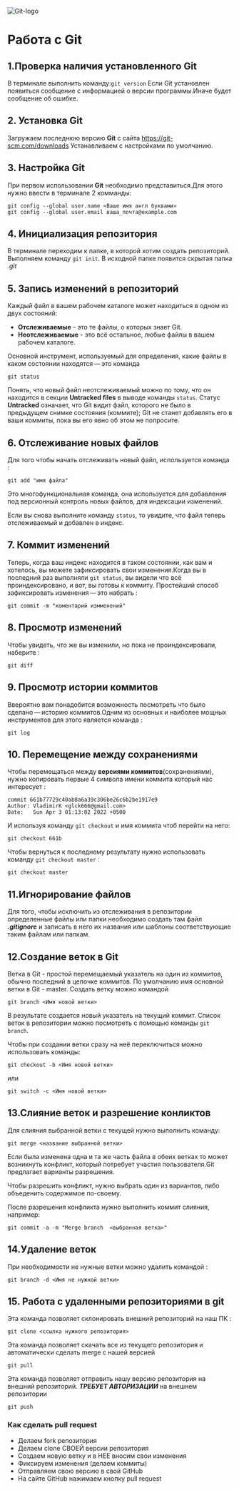 ![Git-logo](Git-Icon-1788C.png)
# Работа с Git
## 1.Проверка наличия установленного Git
В терминале выполнить команду:`git version`
Если Git установлен появиться сообщение с информацией о версии программы.Иначе будет сообщение об ошибке.

## 2. Установка Git
Загружаем последнюю версию **Git** с сайта https://git-scm.com/downloads 
Устанавливаем с настройками по умолчанию.

## 3. Настройка Git
При первом использовании **Git** необходимо представиться.Для этого нужно ввести в терминале  2 комманды:
```
git config --global user.name «Ваше имя англ буквами»
git config --global user.email ваша_почта@example.com 
```
## 4. Инициализация репозитория 
В терминале переходим к папке, в которой хотим создать репозиторий. Выполняем команду `git init`. 
В исходной папке появится скрытая папка *.git*

## 5. Запись изменений в репозиторий
Каждый файл в вашем рабочем каталоге может находиться в одном из двух состояний:

* **Отслеживаемые** - это те файлы, о которых знает Git.
* **Неотслеживаемые** - это всё остальное, любые файлы в вашем рабочем каталоге.

Основной инструмент, используемый для определения, какие файлы в каком состоянии находятся — это команда 
```
git status
```
Понять, что новый файл неотслеживаемый можно по тому, что он находится в секции **Untracked files** в выводе команды `status`. Статус **Untracked** означает, что Git видит файл, которого не было в предыдущем снимке состояния (коммите); Git не станет добавлять его в ваши коммиты, пока вы его явно об этом не попросите.
## 6. Отслеживание новых файлов
Для того чтобы начать отслеживать новый файл, используется команда :
```
git add "имя файла"
```
Это многофункциональная команда, она используется для добавления под версионный контроль новых файлов, для индексации изменений.

Если вы снова выполните команду `status`, то увидите, что файл теперь отслеживаемый и добавлен в индекс.
## 7. Коммит изменений
Теперь, когда ваш индекс находится в таком состоянии, как вам и хотелось, вы можете зафиксировать свои изменения.Когда вы в последний раз выполняли `git status`, вы видели что всё проиндексировано, и вот, вы готовы к коммиту. Простейший способ зафиксировать изменения — это набрать :
```
git commit -m "коментарий измменений"
```
## 8. Просмотр изменений
Чтобы увидеть, что же вы изменили, но пока не проиндексировали, наберите :
```
git diff
```
## 9. Просмотр истории коммитов
Ввероятно вам понадобится возможность посмотреть что было сделано — историю коммитов.Одним из основных и наиболее мощных инструментов для этого является команда :
```
git log
```
## 10. Перемещение между сохранениями
Чтобы перемещаться между **версиями коммитов**(сохранениями), нужно копировать первые 4 символа имени коммита который нас интересует :
```
commit 661b77729c40ab8a6a39c306be26c6b2be1917e9
Author: VladimirK <glck666@gmail.com>
Date:   Sun Apr 3 01:13:02 2022 +0500
```
И используя команду `git checkout` и имя коммита чтоб перейти на него:
```
git checkout 661b
```
Чтобы вернуться к последнему результату нужно использовать команду `git checkout master` :
```
git checkout master
```
## 11.Игнорирование файлов
Для того, чтобы исключить из отслеживания в репозитории определенные файлы или папки необходимо создать там файл ***.gitignore*** и записать в него их названия или шаблоны соответствующие таким файлам или папкам.
## 12.Создание веток в Git
Ветка в Git - простой перемещаемый указатель на один из коммитов, обычно последний в цепочке коммитов.
По умолчанию имя основной ветки в Git - master.
Создать ветку можно командой 
```
git branch <Имя новой ветки>
```
В результате  создается новый указатель на текущий коммит.
Список веток в репозитории можно посмотреть с помощью команды `git branch`.

Чтобы при создании ветки сразу на неё переключиться можно использовать команды:
```
git checkout -b <Имя новой ветки>
```
или 
```
git switch -c <Имя новой ветки>
```
## 13.Слияние веток и разрешение конликтов 
 Для слияния выбранной ветки с текущей нужно выполнить команду:
 ```
git merge <название выбранной ветки>
 ``` 
Если была изменена одна и та же часть файла в обеих ветках то может возникнуть конфликт, который потребует участия пользователя.Git предлагает варианты разрешения.

Чтобы разрешить конфликт, нужно выбрать один из вариантов, либо объеденить содержимое по-своему. 

После разрешения конфликта нужно выполнить коммит слияния, например:
```
git commit -a -m "Merge branch  <выбранная ветка>"
```
## 14.Удаление веток
При необходимости не нужные ветки можно удалить командой :
```
git branch -d <Имя не нужной ветки>
```
## 15. Работа с удаленными репозиториями в git
Эта команда позволяет склонировать внешний репозиторий на наш ПК :
```
git clone <ссылка нужного репозитория>
```
Эта команда позволяет скачать все из текущего репозитория и автоматически
сделать merge с нашей версией 
```
git pull
```
Эта команда позволяет отправить нашу версию репозитория на внешний
репозиторий. ***ТРЕБУЕТ АВТОРИЗАЦИИ*** на внешнем репозитории 
```
git push
```

### Как сделать pull request
* Делаем fork репозитория
* Делаем clone СВОЕЙ версии репозитория
* Создаем новую ветку и в НЕЕ вносим свои изменения
* Фиксируем изменения (делаем коммиты)
* Отправляем свою версию в свой GitHub
* На сайте GitHub нажимаем кнопку pull request 

